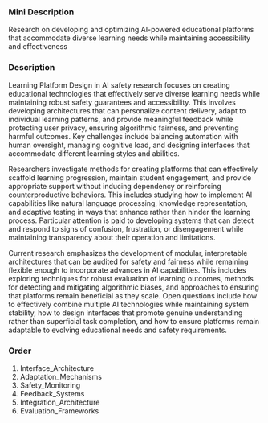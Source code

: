 ### Mini Description

Research on developing and optimizing AI-powered educational platforms that accommodate diverse learning needs while maintaining accessibility and effectiveness

### Description

Learning Platform Design in AI safety research focuses on creating educational technologies that effectively serve diverse learning needs while maintaining robust safety guarantees and accessibility. This involves developing architectures that can personalize content delivery, adapt to individual learning patterns, and provide meaningful feedback while protecting user privacy, ensuring algorithmic fairness, and preventing harmful outcomes. Key challenges include balancing automation with human oversight, managing cognitive load, and designing interfaces that accommodate different learning styles and abilities.

Researchers investigate methods for creating platforms that can effectively scaffold learning progression, maintain student engagement, and provide appropriate support without inducing dependency or reinforcing counterproductive behaviors. This includes studying how to implement AI capabilities like natural language processing, knowledge representation, and adaptive testing in ways that enhance rather than hinder the learning process. Particular attention is paid to developing systems that can detect and respond to signs of confusion, frustration, or disengagement while maintaining transparency about their operation and limitations.

Current research emphasizes the development of modular, interpretable architectures that can be audited for safety and fairness while remaining flexible enough to incorporate advances in AI capabilities. This includes exploring techniques for robust evaluation of learning outcomes, methods for detecting and mitigating algorithmic biases, and approaches to ensuring that platforms remain beneficial as they scale. Open questions include how to effectively combine multiple AI technologies while maintaining system stability, how to design interfaces that promote genuine understanding rather than superficial task completion, and how to ensure platforms remain adaptable to evolving educational needs and safety requirements.

### Order

1. Interface_Architecture
2. Adaptation_Mechanisms
3. Safety_Monitoring
4. Feedback_Systems
5. Integration_Architecture
6. Evaluation_Frameworks
